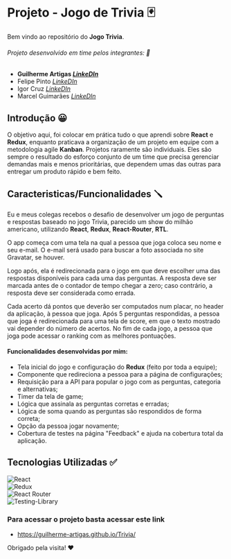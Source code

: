 # Projeto - Jogo de Trivia 🃏

Bem vindo ao repositório do **Jogo Trivia**.

###### Projeto desenvolvido em time pelos integrantes: 🎯
- **Guilherme Artigas _[LinkeDIn](https://www.linkedin.com/in/guilherme-artigas/)_**
- Felipe Pinto _[LinkeDIn](https://www.linkedin.com/in/felipe-pinto-coder/)_
- Igor Cruz _[LinkeDIn](https://www.linkedin.com/in/igorcruzcf/)_
- Marcel Guimarães _[LinkeDIn](https://www.linkedin.com/in/marcel-guimar%C3%A3es/)_

## Introdução 😀

O objetivo aqui, foi colocar em prática tudo o que aprendi sobre **React** e **Redux**, enquanto praticava a organização de um projeto em equipe com a metodologia agile **Kanban**. Projetos raramente são individuais. Eles são sempre o resultado do esforço conjunto de um time que precisa gerenciar demandas mais e menos prioritárias, que dependem umas das outras para entregar um produto rápido e bem feito.

## Caracteristicas/Funcionalidades 🪛

Eu e meus colegas recebos o desafio de desenvolver um jogo de perguntas e respostas baseado no jogo Trivia, parecido um show do milhão americano, utilizando **React**, **Redux**, **React-Router**, **RTL**.

O app começa com uma tela na qual a pessoa que joga coloca seu nome e seu e-mail. O e-mail será usado para buscar a foto associada no site Gravatar, se houver.

Logo após, ela é redirecionada para o jogo em que deve escolher uma das respostas disponíveis para cada uma das perguntas. A resposta deve ser marcada antes de o contador de tempo chegar a zero; caso contrário, a resposta deve ser considerada como errada.

Cada acerto dá pontos que deverão ser computados num placar, no header da aplicação, à pessoa que joga. Após 5 perguntas respondidas, a pessoa que joga é redirecionada para uma tela de score, em que o texto mostrado vai depender do número de acertos. No fim de cada jogo, a pessoa que joga pode acessar o ranking com as melhores pontuações.

#### Funcionalidades desenvolvidas por mim:

- Tela inicial do jogo e configuração do **Redux** (feito por toda a equipe);
- Componente que redireciona a pessoa para a página de configurações;
- Requisição para a API para popular o jogo com as perguntas, categoria e alternativas;
- Timer da tela de game;
- Lógica que assinala as perguntas corretas e erradas;
- Lógica de soma quando as perguntas são respondidos de forma correta;
- Opção da pessoa jogar novamente;
- Cobertura de testes na página "Feedback" e ajuda na cobertura total da aplicação.

## Tecnologias Utilizadas ✅

![React](https://img.shields.io/badge/react-%2320232a.svg?style=for-the-badge&logo=react&logoColor=%2361DAFB)
<br />
![Redux](https://img.shields.io/badge/redux-%23593d88.svg?style=for-the-badge&logo=redux&logoColor=white)
<br />
![React Router](https://img.shields.io/badge/React_Router-CA4245?style=for-the-badge&logo=react-router&logoColor=white)
<br />
![Testing-Library](https://img.shields.io/badge/-TestingLibrary-%23E33332?style=for-the-badge&logo=testing-library&logoColor=white)

### Para acessar o projeto basta acessar este link

- https://guilherme-artigas.github.io/Trivia/

Obrigado pela visita! ❤️
